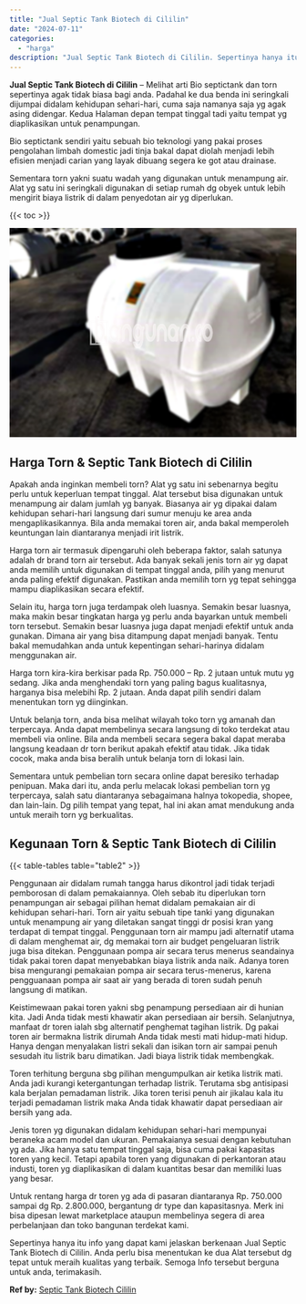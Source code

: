 ```yaml
---
title: "Jual Septic Tank Biotech di Cililin"
date: "2024-07-11"
categories: 
  - "harga"
description: "Jual Septic Tank Biotech di Cililin. Sepertinya hanya itu info yang dapat kami jelaskan berkenaan Jual Septic Tank Biotech di Cililin. Anda perlu bisa menent..."
---
```


**Jual Septic Tank Biotech di Cililin** – Melihat arti Bio septictank dan torn sepertinya agak tidak biasa bagi anda. Padahal ke dua benda ini seringkali dijumpai didalam kehidupan sehari-hari, cuma saja namanya saja yg agak asing didengar. Kedua Halaman depan tempat tinggal tadi yaitu tempat yg diaplikasikan untuk penampungan.

Bio septictank sendiri yaitu sebuah bio teknologi yang pakai proses pengolahan limbah domestic jadi tinja bakal dapat diolah menjadi lebih efisien menjadi carian yang layak dibuang segera ke got atau drainase.

Sementara torn yakni suatu wadah yang digunakan untuk menampung air. Alat yg satu ini seringkali digunakan di setiap rumah dg obyek untuk lebih mengirit biaya listrik di dalam penyedotan air yg diperlukan.

{{< toc >}}

![Jual Septic Tank Biotech di Cililin](/images/jual-bio-septictank-12.png)

## Harga Torn & Septic Tank Biotech di Cililin

Apakah anda inginkan membeli torn? Alat yg satu ini sebenarnya begitu perlu untuk keperluan tempat tinggal. Alat tersebut bisa digunakan untuk menampung air dalam jumlah yg banyak. Biasanya air yg dipakai dalam kehidupan sehari-hari langsung dari sumur menuju ke area anda mengaplikasikannya. Bila anda memakai toren air, anda bakal memperoleh keuntungan lain diantaranya menjadi irit listrik.

Harga torn air termasuk dipengaruhi oleh beberapa faktor, salah satunya adalah dr brand torn air tersebut. Ada banyak sekali jenis torn air yg dapat anda memilih untuk digunakan di tempat tinggal anda, pilih yang menurut anda paling efektif digunakan. Pastikan anda memilih torn yg tepat sehingga mampu diaplikasikan secara efektif.

Selain itu, harga torn juga terdampak oleh luasnya. Semakin besar luasnya, maka makin besar tingkatan harga yg perlu anda bayarkan untuk membeli torn tersebut. Semakin besar luasnya juga dapat menjadi efektif untuk anda gunakan. Dimana air yang bisa ditampung dapat menjadi banyak. Tentu bakal memudahkan anda untuk kepentingan sehari-harinya didalam menggunakan air.

Harga torn kira-kira berkisar pada Rp. 750.000 – Rp. 2 jutaan untuk mutu yg sedang. Jika anda menghendaki torn yang paling bagus kualitasnya, harganya bisa melebihi Rp. 2 jutaan. Anda dapat pilih sendiri dalam menentukan torn yg diinginkan.

Untuk belanja torn, anda bisa melihat wilayah toko torn yg amanah dan terpercaya. Anda dapat membelinya secara langsung di toko terdekat atau membeli via online. Bila anda membeli secara segera bakal dapat meraba langsung keadaan dr torn berikut apakah efektif atau tidak. Jika tidak cocok, maka anda bisa beralih untuk belanja torn di lokasi lain.

Sementara untuk pembelian torn secara online dapat beresiko terhadap penipuan. Maka dari itu, anda perlu melacak lokasi pembelian torn yg terpercaya, salah satu diantaranya sebagaimana halnya tokopedia, shopee, dan lain-lain. Dg pilih tempat yang tepat, hal ini akan amat mendukung anda untuk meraih torn yg berkualitas.

## Kegunaan Torn & Septic Tank Biotech di Cililin

{{< table-tables table="table2" >}}

Penggunaan air didalam rumah tangga harus dikontrol jadi tidak terjadi pemborosan di dalam pemakaiannya. Oleh sebab itu diperlukan torn penampungan air sebagai pilihan hemat didalam pemakaian air di kehidupan sehari-hari. Torn air yaitu sebuah tipe tanki yang digunakan untuk menampung air yang diletakan sangat tinggi dr posisi kran yang terdapat di tempat tinggal. Penggunaan torn air mampu jadi alternatif utama di dalam menghemat air, dg memakai torn air budget pengeluaran listrik juga bisa ditekan. Penggunaan pompa air secara terus menerus seandainya tidak pakai toren dapat menyebabkan biaya listrik anda naik. Adanya toren bisa mengurangi pemakaian pompa air secara terus-menerus, karena pengguanaan pompa air saat air yang berada di toren sudah penuh langsung di matikan.

Keistimewaan pakai toren yakni sbg penampung persediaan air di hunian kita. Jadi Anda tidak mesti khawatir akan persediaan air bersih. Selanjutnya, manfaat dr toren ialah sbg alternatif penghemat tagihan listrik. Dg pakai toren air bermakna listrik dirumah Anda tidak mesti mati hidup-mati hidup. Hanya dengan menyalakan listri sekali dan isikan torn air sampai penuh sesudah itu listrik baru dimatikan. Jadi biaya listrik tidak membengkak.

Toren terhitung berguna sbg pilihan mengumpulkan air ketika listrik mati. Anda jadi kurangi ketergantungan terhadap listrik. Terutama sbg antisipasi kala berjalan pemadaman listrik. Jika toren terisi penuh air jikalau kala itu terjadi pemadaman listrik maka Anda tidak khawatir dapat persediaan air bersih yang ada.

Jenis toren yg digunakan didalam kehidupan sehari-hari mempunyai beraneka acam model dan ukuran. Pemakaianya sesuai dengan kebutuhan yg ada. Jika hanya satu tempat tinggal saja, bisa cuma pakai kapasitas toren yang kecil. Tetapi apabila toren yang digunakan di perkantoran atau industi, toren yg diaplikasikan di dalam kuantitas besar dan memiliki luas yang besar.

Untuk rentang harga dr toren yg ada di pasaran diantaranya Rp. 750.000 sampai dg Rp. 2.800.000, bergantung dr type dan kapasitasnya. Merk ini bisa dipesan lewat marketplace ataupun membelinya segera di area perbelanjaan dan toko bangunan terdekat kami.

Sepertinya hanya itu info yang dapat kami jelaskan berkenaan Jual Septic Tank Biotech di Cililin. Anda perlu bisa menentukan ke dua Alat tersebut dg tepat untuk meraih kualitas yang terbaik. Semoga Info tersebut berguna untuk anda, terimakasih.

**Ref by:** [Septic Tank Biotech Cililin](https://id.wikipedia.org/wiki/Septic)
